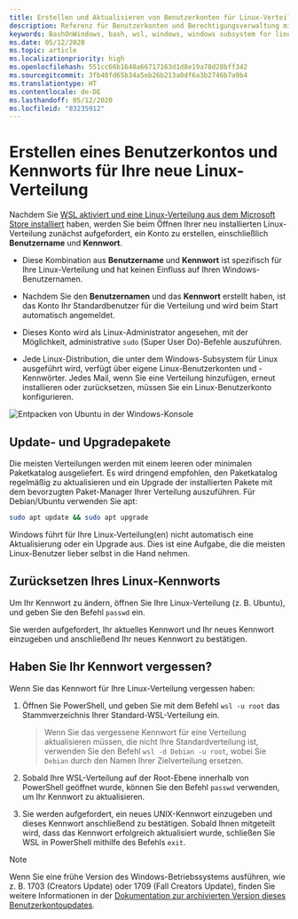 ```yaml
---
title: Erstellen und Aktualisieren von Benutzerkonten für Linux-Verteilungen
description: Referenz für Benutzerkonten und Berechtigungsverwaltung mit dem Windows-Subsystem für Linux.
keywords: BashOnWindows, bash, wsl, windows, windows subsystem for linux, windowssubsystem, ubuntu, user accounts
ms.date: 05/12/2020
ms.topic: article
ms.localizationpriority: high
ms.openlocfilehash: 551cc66b1648a66717163d1d8e19a78d28bff342
ms.sourcegitcommit: 3fb40fd65b34a5eb26b213a0df6a3b2746b7a9b4
ms.translationtype: HT
ms.contentlocale: de-DE
ms.lasthandoff: 05/12/2020
ms.locfileid: "83235912"
---
```

# <a name="create-a-user-account-and-password-for-your-new-linux-distribution"></a>Erstellen eines Benutzerkontos und Kennworts für Ihre neue Linux-Verteilung

Nachdem Sie [WSL aktiviert und eine Linux-Verteilung aus dem Microsoft Store installiert](./install-win10.md) haben, werden Sie beim Öffnen Ihrer neu installierten Linux-Verteilung zunächst aufgefordert, ein Konto zu erstellen, einschließlich **Benutzername** und **Kennwort**.

- Diese Kombination aus **Benutzername** und **Kennwort** ist spezifisch für Ihre Linux-Verteilung und hat keinen Einfluss auf Ihren Windows-Benutzernamen.

- Nachdem Sie den **Benutzernamen** und das **Kennwort** erstellt haben, ist das Konto Ihr Standardbenutzer für die Verteilung und wird beim Start automatisch angemeldet.

- Dieses Konto wird als Linux-Administrator angesehen, mit der Möglichkeit, administrative `sudo` (Super User Do)-Befehle auszuführen.

- Jede Linux-Distribution, die unter dem Windows-Subsystem für Linux ausgeführt wird, verfügt über eigene Linux-Benutzerkonten und -Kennwörter.  Jedes Mail, wenn Sie eine Verteilung hinzufügen, erneut installieren oder zurücksetzen, müssen Sie ein Linux-Benutzerkonto konfigurieren.

![Entpacken von Ubuntu in der Windows-Konsole](media/UbuntuInstall.png)

## <a name="update-and-upgrade-packages"></a>Update- und Upgradepakete

Die meisten Verteilungen werden mit einem leeren oder minimalen Paketkatalog ausgeliefert. Es wird dringend empfohlen, den Paketkatalog regelmäßig zu aktualisieren und ein Upgrade der installierten Pakete mit dem bevorzugten Paket-Manager Ihrer Verteilung auszuführen. Für Debian/Ubuntu verwenden Sie apt:

```bash
sudo apt update && sudo apt upgrade
```

Windows führt für Ihre Linux-Verteilung(en) nicht automatisch eine Aktualisierung oder ein Upgrade aus. Dies ist eine Aufgabe, die die meisten Linux-Benutzer lieber selbst in die Hand nehmen.

## <a name="reset-your-linux-password"></a>Zurücksetzen Ihres Linux-Kennworts

Um Ihr Kennwort zu ändern, öffnen Sie Ihre Linux-Verteilung (z. B. Ubuntu), und geben Sie den Befehl `passwd` ein.

Sie werden aufgefordert, Ihr aktuelles Kennwort und Ihr neues Kennwort einzugeben und anschließend Ihr neues Kennwort zu bestätigen.

## <a name="forgot-your-password"></a>Haben Sie Ihr Kennwort vergessen?

Wenn Sie das Kennwort für Ihre Linux-Verteilung vergessen haben:

1. Öffnen Sie PowerShell, und geben Sie mit dem Befehl `wsl -u root` das Stammverzeichnis Ihrer Standard-WSL-Verteilung ein.

    > Wenn Sie das vergessene Kennwort für eine Verteilung aktualisieren müssen, die nicht Ihre Standardverteilung ist, verwenden Sie den Befehl `wsl -d Debian -u root`, wobei Sie `Debian` durch den Namen Ihrer Zielverteilung ersetzen.

2. Sobald Ihre WSL-Verteilung auf der Root-Ebene innerhalb von PowerShell geöffnet wurde, können Sie den Befehl `passwd` verwenden, um Ihr Kennwort zu aktualisieren.

3. Sie werden aufgefordert, ein neues UNIX-Kennwort einzugeben und dieses Kennwort anschließend zu bestätigen. Sobald Ihnen mitgeteilt wird, dass das Kennwort erfolgreich aktualisiert wurde, schließen Sie WSL in PowerShell mithilfe des Befehls `exit`.

> [!NOTE]
> Wenn Sie eine frühe Version des Windows-Betriebssystems ausführen, wie z. B. 1703 (Creators Update) oder 1709 (Fall Creators Update), finden Sie weitere Informationen in der [Dokumentation zur archivierten Version dieses Benutzerkontoupdates](./user-support-archived.md).

